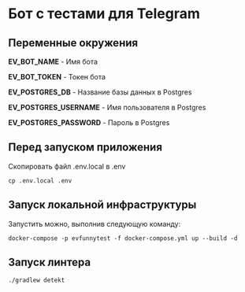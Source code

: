 # Бот с тестами для Telegram

## Переменные окружения

**EV_BOT_NAME** - Имя бота

**EV_BOT_TOKEN** - Токен бота

**EV_POSTGRES_DB** - Название базы данных в Postgres

**EV_POSTGRES_USERNAME** - Имя пользователя в Postgres

**EV_POSTGRES_PASSWORD** - Пароль в Postgres

## Перед запуском приложения

Скопировать файл .env.local в .env

````
cp .env.local .env
````

## Запуск локальной инфраструктуры

Запустить можно, выполнив следующую команду:

````
docker-compose -p evfunnytest -f docker-compose.yml up --build -d
````

## Запуск линтера

````
./gradlew detekt
````